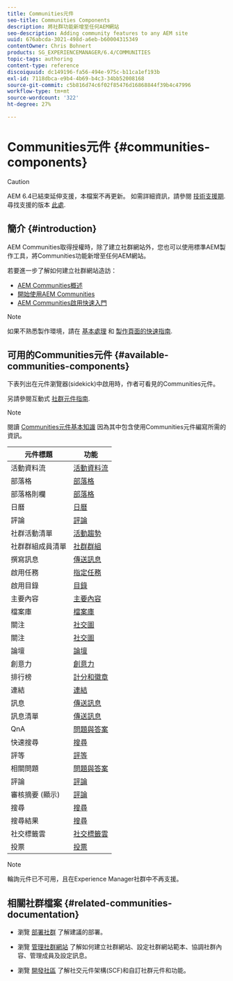 ```yaml
---
title: Communities元件
seo-title: Communities Components
description: 將社群功能新增至任何AEM網站
seo-description: Adding community features to any AEM site
uuid: 676abcda-3021-498d-a6eb-b60004315349
contentOwner: Chris Bohnert
products: SG_EXPERIENCEMANAGER/6.4/COMMUNITIES
topic-tags: authoring
content-type: reference
discoiquuid: dc149196-fa56-494e-975c-b11ca1ef193b
exl-id: 7118dbca-e9b4-4b69-b4c3-34bb52008168
source-git-commit: c5b816d74c6f02f85476d16868844f39b4c47996
workflow-type: tm+mt
source-wordcount: '322'
ht-degree: 27%

---
```


# Communities元件 {#communities-components}

>[!CAUTION]
>
>AEM 6.4已結束延伸支援，本檔案不再更新。 如需詳細資訊，請參閱 [技術支援期](https://helpx.adobe.com//tw/support/programs/eol-matrix.html). 尋找支援的版本 [此處](https://experienceleague.adobe.com/docs/).

## 簡介 {#introduction}

AEM Communities取得授權時，除了建立社群網站外，您也可以使用標準AEM製作工具，將Communities功能新增至任何AEM網站。

若要進一步了解如何建立社群網站造訪：

* [AEM Communities概述](overview.md)
* [開始使用AEM Communities](getting-started.md)
* [AEM Communities啟用快速入門](getting-started-enablement.md)

>[!NOTE]
>
>如果不熟悉製作環境，請在 [基本處理](../../help/sites-authoring/basic-handling.md) 和 [製作頁面的快速指南](../../help/sites-authoring/qg-page-authoring.md).

## 可用的Communities元件 {#available-communities-components}

下表列出在元件瀏覽器(sidekick)中啟用時，作者可看見的Communities元件。

另請參閱互動式 [社群元件指南](components-guide.md).

>[!NOTE]
>
>閱讀 [Communities元件基本知識](basics.md) 因為其中包含使用Communities元件編寫所需的資訊。

| **元件標題** | **功能** |
|---|---|
| 活動資料流 | [活動資料流](activities.md) |
| 部落格 | [部落格](blog-feature.md) |
| 部落格則欄 | [部落格](blog-feature.md) |
| 日曆 | [日曆](calendar.md) |
| 評論 | [評論](comments.md) |
| 社群活動清單 | [活動趨勢](trends.md) |
| 社群群組成員清單 | [社群群組](creating-groups.md) |
| 撰寫訊息 | [傳送訊息](configure-messaging.md) |
| 啟用任務 | [指定任務](assignments.md) |
| 啟用目錄 | [目錄](catalog.md) |
| 主要內容 | [主要內容](featured.md) |
| 檔案庫 | [檔案庫](file-library.md) |
| 關注 | [社交圖](socialgraph.md) |
| 關注 | [社交圖](socialgraph.md) |
| 論壇 | [論壇](forum.md) |
| 創意力 | [創意力](ideation-feature.md) |
| 排行榜 | [計分和徽章](enabling-leaderboard.md) |
| 連結 | [連結](liking.md) |
| 訊息 | [傳送訊息](configure-messaging.md) |
| 訊息清單 | [傳送訊息](configure-messaging.md) |
| QnA | [問題與答案](working-with-qna.md) |
| 快速搜尋 | [搜尋](search.md) |
| 評等 | [評等](rating.md) |
| 相關問題 | [問題與答案](working-with-qna.md) |
| 評論 | [評論](reviews.md) |
| 審核摘要 (顯示) | [評論](reviews.md) |
| 搜尋 | [搜尋](search.md) |
| 搜尋結果 | [搜尋](search.md) |
| 社交標籤雲 | [社交標籤雲](tagcloud.md) |
| 投票 | [投票](voting.md) |

>[!NOTE]
>
>輪詢元件已不可用，且在Experience Manager社群中不再支援。

## 相關社群檔案 {#related-communities-documentation}

* 瀏覽 [部署社群](deploy-communities.md) 了解建議的部署。

* 瀏覽 [管理社群網站](administer-landing.md) 了解如何建立社群網站、設定社群網站範本、協調社群內容、管理成員及設定訊息。

* 瀏覽 [開發社區](communities.md) 了解社交元件架構(SCF)和自訂社群元件和功能。
